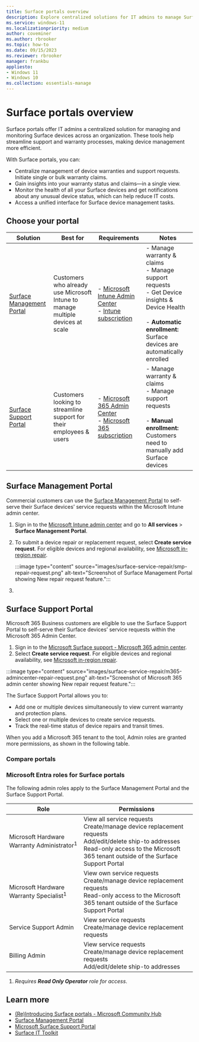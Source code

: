 ```yaml
---
title: Surface portals overview
description: Explore centralized solutions for IT admins to manage Surface devices at scale. Learn about the Surface Management Portal and Surface Support Portal, designed for efficient device monitoring, warranty management, and support requests.
ms.service: windows-11
ms.localizationpriority: medium
author: coveminer
ms.author: rbrooker
ms.topic: how-to
ms.date: 09/15/2023
ms.reviewer: rbrooker
manager: frankbu
appliesto:
- Windows 11
- Windows 10
ms.collection: essentials-manage
---
```


# Surface portals overview

Surface portals offer IT admins a centralized solution for managing and monitoring Surface devices across an organization. These tools help streamline support and warranty processes, making device management more efficient.

With Surface portals, you can:

- Centralize management of device warranties and support requests. Initiate single or bulk warranty claims.
- Gain insights into your warranty status and claims—in a single view.
- Monitor the health of all your Surface devices and get notifications about any unusual device status, which can help reduce IT costs.
- Access a unified interface for Surface device management tasks.

## Choose your portal

| Solution                                                                                                                              | Best for                                                                          | Requirements                                                                                             | Notes                                             |
| ----------------------------------------------------------------------------------------------------------------------------------- | --------------------------------------------------------------------------------- | -------------------------------------------------------------------------------------------------------- | ------------------------------------------------- |
| [Surface Management Portal](#surface-management-portal)                          | Customers who already use Microsoft Intune to manage multiple devices at scale | - [Microsoft Intune Admin Center](https://endpoint.microsoft.com/)<br>- [Intune subscription](https://www.microsoft.com/security/business/microsoft-intune-pricing)     | -  Manage warranty & claims <br>- Manage support requests<br>- Get Device insights & Device Health <br><br> - **Automatic enrollment:** Surface devices are automatically enrolled       |
| [Surface Support Portal](#surface-support-portal) | Customers looking to streamline support for their employees & users            | - [Microsoft 365 Admin Center](https://admin.microsoft.com/AdminPortal/)<br>- [Microsoft 365 subscription](/microsoft-365/commerce/try-or-buy-microsoft-365) | - Manage warranty & claims <br>- Manage support requests <br><br>- **Manual enrollment:** Customers need to manually add Surface devices 

## Surface Management Portal

Commercial customers can use the [Surface Management Portal](surface-management-portal.md) to self-serve their Surface devices’ service requests within the Microsoft Intune admin center.

1. Sign in to the [Microsoft Intune admin center](https://go.microsoft.com/fwlink/?linkid=2109431) and go to **All services** > **Surface Management Portal**.
2. To submit a device repair or replacement request, select **Create service request**. For eligible devices and regional availability, see [Microsoft in-region repair](microsoft-in-region-same-unit-repair.md).

    :::image type="content" source="images/surface-service-repair/smp-repair-request.png" alt-text="Screenshot of Surface Management Portal showing New repair request feature.":::
3. 

## Surface Support Portal

Microsoft 365 Business customers are eligible to use the Surface Support Portal to self-serve their Surface devices’ service requests within the Microsoft 365 Admin Center.

1. Sign in to the [Microsoft Surface support - Microsoft 365 admin center](https://admin.microsoft.com/AdminPortal#/support/microsoftsurfacesupport).
2. Select **Create service request**. For eligible devices and regional availability, see [Microsoft in-region repair](microsoft-in-region-same-unit-repair.md).

:::image type="content" source="images/surface-service-repair/m365-admincenter-repair-request.png" alt-text="Screenshot of Microsoft 365 admin center showing New repair request feature.":::

The Surface Support Portal allows you to:

- Add one or multiple devices simultaneously to view current warranty and protection plans.
- Select one or multiple devices to create service requests.
- Track the real-time status of device repairs and transit times.

When you add a Microsoft 365 tenant to the tool, Admin roles are granted more permissions, as shown in the following table.

### Compare portals




### Microsoft Entra roles for Surface portals

The following admin roles apply to the Surface Management Portal and the Surface Support Portal.

| Role                                      | Permissions                                                                                                                                                                                 |
| ----------------------------------------- | ------------------------------------------------------------------------------------------------------------------------------------------------------------------------------------------- |
| Microsoft Hardware Warranty Administrator<sup>1</sup> | View all service requests<br>Create/manage device replacement requests<br>Add/edit/delete ship-to addresses<br>Read-only access to the Microsoft 365 tenant outside of the Surface Support Portal |
| Microsoft Hardware Warranty Specialist<sup>1</sup>     | View own service requests<br>Create/manage device replacement requests<br>Read-only access to the Microsoft 365 tenant outside of the Surface Support Portal                                        |
| Service Support Admin                     | View service requests<br>Create/manage device replacement requests                                                                                                                          |
| Billing Admin                             | View service requests<br>Create/manage device replacement requests<br>Add/edit/delete ship-to addresses                                                                                   |

1. *Requires **Read Only Operator** role for access*.

## Learn more

- [(Re)Introducing Surface portals - Microsoft Community Hub](https://techcommunity.microsoft.com/t5/surface-it-pro-blog/re-introducing-the-surface-management-and-support-suite/ba-p/4109526)
- [Surface Management Portal](surface-management-portal.md)
- [Microsoft Surface Support Portal](surface-support-portal.md)
- [Surface IT Toolkit](surface-it-toolkit.md)
